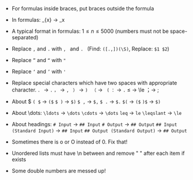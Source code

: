 - For formulas inside braces, put braces outside the formula
- In formulas: _{x} -> _x
- A typical format in formulas: $1 \le n \le 5000$ (numbers must not be space-separated)
- Replace `,` and `.` with `, ` and `. ` (Find: `([.,])(\S)`, Replace: `$1 $2`)
- Replace `”` and `“` with `"`
- Replace `‘` and `’` with `'`
- Replace special characters which have two spaces with appropriate character.
    `．` -> `.`
    `，` -> `, `
    `）` -> `) `
    `（` -> ` (`
    `：` -> `.`
    ≤ -> \le
    ；-> ; 

- About $
    `( $` -> `($`
    `$ )` -> `$)`
    `$ ,` -> `$,`
    `$ .` -> `$.`
    `$(` -> `($`
    `)$` -> `$)`

- About \dots:
    `\ldots` -> `\dots`
    `\cdots` -> `\dots`
    `leq` -> `le`
    `\leqslant` -> `\le`

- About headings:
    `# Input` -> `## Input`
    `# Output` -> `## Output`
    `## Input (Standard Input)` -> `## Input`
    `## Output (Standard Output)` -> `## Output`

- Sometimes there is o or O instead of 0. Fix that!
- Unordered lists must have \n between and remove "  " after each item if exists
- Some double numbers are messed up!